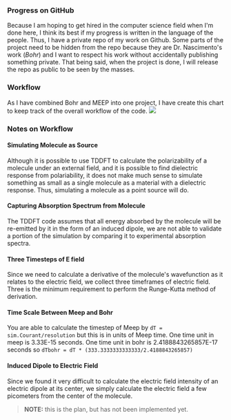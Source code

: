 ### Progress on GitHub

Because I am hoping to get hired in the computer science field when I'm done here, I think its best if my progress is written in the language of the people. Thus, I have a private repo of my work on Github. Some parts of the project need to be hidden from the repo because they are Dr. Nascimento's work (*Bohr*) and I want to respect his work without accidentally publishing something private. That being said, when the project is done, I will release the repo as public to be seen by the masses. 

### Workflow
As I have combined Bohr and MEEP into one project, I have create this chart to keep track of the overall workflow of the code.
[![](https://mermaid.ink/img/pako:eNqdVU1v2kAQ_SsjS6iXpCHqjUOlFCeEEGgEuVR2Dos9xqusd639aEKB39E_01vv_U0drwGbQFuplpDwzpud92berldBolIMekGnAysuue3BKg4yoV6SnGkbB_49t4W4Z3MUplrImDC42cCm04nlHgqPYSxh-1xFIWZcIsyU0wk-NZFPu8gAVYFWL1ux_i7WRyFa6-FufYpGCWe5kq3o9S46VgITJ9rVbqIhaeJM8G_EhRdOsDfZV3B-_nH9IJjEF_YV4cGROFAZDJgzhjNZK1jDTUuDz5mVOWqeMAFXDiZMqpK6wBNxiO17bPf9Jfz6UcDP73D89wAfevxlt9uFkr9Sx6FEfYS69qgplhoNSospzJfQd8aqosW31YcKD4No6uTpNgw84Da66OeYPAPPoIntMQcdgZyZEyCNLMmJDzFL_VjSE6BiOykoleEVkzhucbn14ojCRK1hGMXxBF_JXrxAY7G8eKqpnsB_QbOGu2hWzZF-mi2QOpVxFClw6pKkYssTdHYPs2Bz3LN7Z_b8IFP6L4myImhzjQh2S9N4mmua8gcS0aTeefaj9nBGbZN-UrmuFd43CHZkcb-5M1wugGqjlmRD8h-jI0V2yXjlwlGzwfzNefTpND8uS2ch06po2eIg8z7qq4JATW1qC53DUklT7wNbHlXryF8LPB85axkQlVylaxg3myVRJY82eAzDm0fos5LNuSDtaI40j6PPzlLhHgxl6hLyUchLogA0jYM2wKRJmkRT5E0z2yeCtLatXzOnU5N4eZWAnVX-POd_PQm5f3sYmaSCNe__3y-tFTMwBROCXo1lkqSwF7ZcD4OzoEBdMJ7S_b2qqsQBDaHA6pKOg5Tp5ziI5YZwzFk1W8ok6Fnt8CxwZUpEQ84WZJmg52_0swBTbpUe1x8E_13Y_Aa1ys__?type=png)](https://mermaid.live/edit#pako:eNqdVU1v2kAQ_SsjS6iXpCHqjUOlFCeEEGgEuVR2Dos9xqusd639aEKB39E_01vv_U0drwGbQFuplpDwzpud92berldBolIMekGnAysuue3BKg4yoV6SnGkbB_49t4W4Z3MUplrImDC42cCm04nlHgqPYSxh-1xFIWZcIsyU0wk-NZFPu8gAVYFWL1ux_i7WRyFa6-FufYpGCWe5kq3o9S46VgITJ9rVbqIhaeJM8G_EhRdOsDfZV3B-_nH9IJjEF_YV4cGROFAZDJgzhjNZK1jDTUuDz5mVOWqeMAFXDiZMqpK6wBNxiO17bPf9Jfz6UcDP73D89wAfevxlt9uFkr9Sx6FEfYS69qgplhoNSospzJfQd8aqosW31YcKD4No6uTpNgw84Da66OeYPAPPoIntMQcdgZyZEyCNLMmJDzFL_VjSE6BiOykoleEVkzhucbn14ojCRK1hGMXxBF_JXrxAY7G8eKqpnsB_QbOGu2hWzZF-mi2QOpVxFClw6pKkYssTdHYPs2Bz3LN7Z_b8IFP6L4myImhzjQh2S9N4mmua8gcS0aTeefaj9nBGbZN-UrmuFd43CHZkcb-5M1wugGqjlmRD8h-jI0V2yXjlwlGzwfzNefTpND8uS2ch06po2eIg8z7qq4JATW1qC53DUklT7wNbHlXryF8LPB85axkQlVylaxg3myVRJY82eAzDm0fos5LNuSDtaI40j6PPzlLhHgxl6hLyUchLogA0jYM2wKRJmkRT5E0z2yeCtLatXzOnU5N4eZWAnVX-POd_PQm5f3sYmaSCNe__3y-tFTMwBROCXo1lkqSwF7ZcD4OzoEBdMJ7S_b2qqsQBDaHA6pKOg5Tp5ziI5YZwzFk1W8ok6Fnt8CxwZUpEQ84WZJmg52_0swBTbpUe1x8E_13Y_Aa1ys__)

### Notes on Workflow
#### Simulating Molecule as Source
Although it is possible to use TDDFT to calculate the polarizability of a molecule under an external field, and it is possible to find dielectric response from polariability, it does not make much sense to simulate something as small as a single molecule as a material with a dielectric response. Thus, simulating a molecule as a point source will do.

#### Capturing Absorption Spectrum from Molecule 
The TDDFT code assumes that all energy absorbed by the molecule will be re-emitted by it in the form of an induced dipole, we are not able to validate a portion of the simulation by comparing it to experimental absorption spectra.

#### Three Timesteps of E field
Since we need to calculate a derivative of the molecule's wavefunction as it relates to the electric field, we collect three timeframes of electric field. Three is the minimum requirement to perform the Runge-Kutta method of derivation.

#### Time Scale Between Meep and Bohr
You are able to calculate the timestep of Meep by `dT = sim.Courant/resolution` but this is in units of Meep time. One time unit in meep is 3.33E-15 seconds. One time unit in bohr is 2.4188843265857E-17 seconds
so `dTbohr = dT * (333.3333333333333/2.4188843265857)`

#### Induced Dipole to Electric Field
Since we found it very difficult to calculate the electric field intensity of an electric dipole at its center, we simply calculate the electric field a few picometers from the center of the molecule.
> **NOTE:** this is the plan, but has not been implemented yet.
